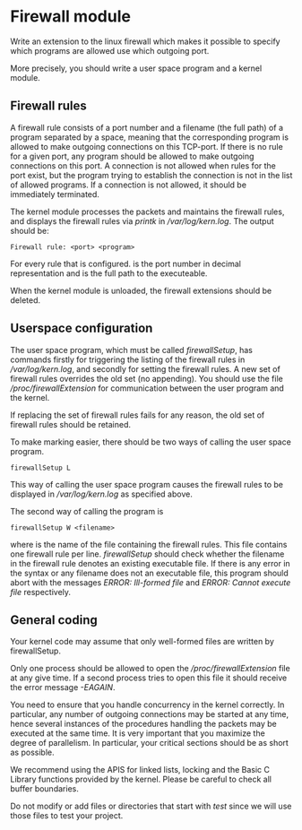 # Firewall module

Write an extension to the linux firewall which makes it possible to
specify which programs are allowed use which outgoing port. 

More precisely, you should write a user space program and a kernel module.

## Firewall rules

A firewall rule consists of a port number and a filename (the full path) of a program separated by a space, meaning that the corresponding program is allowed to make outgoing connections on this TCP-port. If there is no rule for a given port, any program should be allowed to make outgoing connections on this port. A connection is not allowed when rules for the port exist, but the program trying to establish the connection is not in the list of allowed programs. If a connection is not allowed, it should be immediately terminated.

The kernel module processes the packets and maintains the firewall rules, and displays the firewall rules via _printk_ in _/var/log/kern.log_. The output should be:
```
Firewall rule: <port> <program>
```
For every rule that is configured. _<port>_ is the port number in decimal representation and _<program>_ is the full path to the executeable.

When the kernel module is unloaded, the firewall extensions should be deleted.

## Userspace configuration

The user space program, which must be called _firewallSetup_, has commands firstly for triggering the listing of the firewall rules in _/var/log/kern.log_, and secondly for setting the firewall rules. A new set of firewall rules overrides the old set (no appending). You should use the file _/proc/firewallExtension_ for communication between the user program and the kernel.

If replacing the set of firewall rules fails for any reason, the old set of firewall rules should be retained.

To make marking easier, there should be two ways of calling the user space program.

```
firewallSetup L
```

This way of calling the user space program causes the firewall rules to be displayed in _/var/log/kern.log_ as specified above.

The second way of calling the program is

```
firewallSetup W <filename>
```

where _<filename>_ is the name of the file containing the firewall rules.  This file contains one firewall rule per line. _firewallSetup_ should check whether the filename in the firewall rule denotes an existing executable file. If there is any error in the syntax or any filename does not an executable file, this program should abort with the messages _ERROR: Ill-formed file_ and _ERROR: Cannot execute file_ respectively.

## General coding

Your kernel code may assume that only well-formed files are written by firewallSetup.

Only one process should be allowed to open the _/proc/firewallExtension_ file at any give time. If a second process tries to open this file it should receive the error message _-EAGAIN_.

You need to ensure that you handle concurrency in the kernel correctly. In particular, any number of outgoing connections may be started at any time, hence several instances of the procedures handling the packets may be executed at the same time. It is very important that you maximize the degree of parallelism. In particular, your critical sections should be as short as possible.

We recommend using the APIS for linked lists, locking and the Basic C Library functions provided by the kernel. Please be careful to check all buffer boundaries. 

Do not modify or add files or directories that start with _test_ since we will use those files to test your project.
